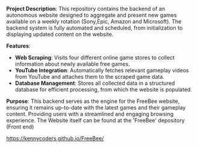 **Project Description**:
This repository contains the backend of an autonomous website designed to aggregate and present new games available on a weekly rotation (Sony,Epic, Amazon and Microsoft). 
The backend system is fully automated and scheduled, from initialization to displaying updated content on the website.

**Features**:
- **Web Scraping**: Visits four different online game stores to collect information about newly available free games.
- **YouTube Integration**: Automatically fetches relevant gameplay videos from YouTube and attaches them to the scraped game data.
- **Database Management**: Stores all collected data in a structured database for efficient processing, from which the website is populated. 

**Purpose**:
This backend serves as the engine for the FreeBee website, ensuring it remains up-to-date with the latest games and their gameplay content.
Providing users with a streamlined and engaging browsing experience.
The Website itself can be found at the 'FreeBee' depository (Front end) 

https://kennycoders.github.io/FreeBee/

